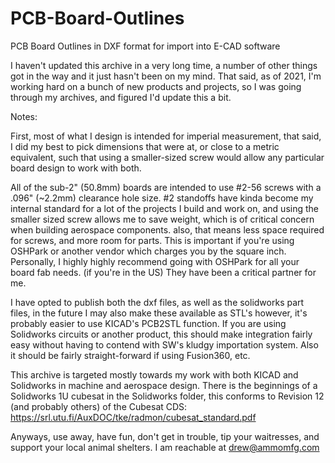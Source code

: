 # PCB-Board-Outlines
PCB Board Outlines in DXF format for import into E-CAD software

I haven't updated this archive in a very long time, a number of other things got in the way and it just hasn't been on my mind. That said, as of 2021, I'm working hard on a bunch of new products and projects, so I was going through my archives, and figured I'd update this a bit.

Notes:

First, most of what I design is intended for imperial measurement, that said, I did my best to pick dimensions that were at, or close to a metric equivalent, such that using a smaller-sized screw would allow any particular board design to work with both.

All of the sub-2" (50.8mm) boards are intended to use #2-56 screws with a .096" (~2.2mm) clearance hole size. #2 standoffs have kinda become my internal standard for a lot of the projects I build and work on, and using the smaller sized screw allows me to save weight, which is of critical concern when building aerospace components. also, that means less space required for screws, and more room for parts. This is important if you're using OSHPark or another vendor which charges you by the square inch. Personally, I highly highly recommend going with OSHPark for all your board fab needs. (if you're in the US) They have been a critical partner for me.

I have opted to publish both the dxf files, as well as the solidworks part files, in the future I may also make these available as STL's however, it's probably easier to use KICAD's PCB2STL function. If you are using Solidworks circuits or another product, this should make integration fairly easy without having to contend with SW's kludgy importation system. Also it should be fairly straight-forward if using Fusion360, etc.

This archive is targeted mostly towards my work with both KICAD and Solidworks in machine and aerospace design. There is the beginnings of a Solidworks 1U cubesat in the Solidworks folder, this conforms to Revision 12 (and probably others) of the Cubesat CDS: https://srl.utu.fi/AuxDOC/tke/radmon/cubesat_standard.pdf

Anyways, use away, have fun, don't get in trouble, tip your waitresses, and support your local animal shelters. I am reachable at drew@ammomfg.com
